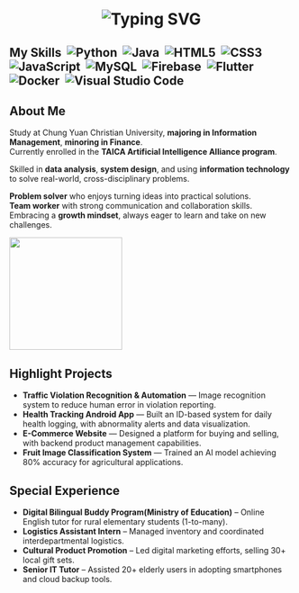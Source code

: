 <h1 align="center">
  <img src="https://readme-typing-svg.vercel.app/?font=Fira+Code&size=20&pause=1000&color=4FC3F7&width=700&lines=Hey+,+this+is+Hailey+Chou+!+Welcome+to+my+place+!" alt="Typing SVG" />
</h1>


## My Skills &nbsp;![Python](https://img.shields.io/badge/Python-3776AB?style=flat-square&logo=python&logoColor=white) &nbsp;![Java](https://img.shields.io/badge/Java-007396?style=flat-square&logo=java&logoColor=white) &nbsp;![HTML5](https://img.shields.io/badge/HTML5-E34F26?style=flat-square&logo=html5&logoColor=white) &nbsp;![CSS3](https://img.shields.io/badge/CSS3-1572B6?style=flat-square&logo=css3&logoColor=white) &nbsp;![JavaScript](https://img.shields.io/badge/JavaScript-F7DF1E?style=flat-square&logo=javascript&logoColor=black) &nbsp;![MySQL](https://img.shields.io/badge/MySQL-4479A1?style=flat-square&logo=mysql&logoColor=white) &nbsp;![Firebase](https://img.shields.io/badge/Firebase-FFCA28?style=flat-square&logo=firebase&logoColor=black) &nbsp;![Flutter](https://img.shields.io/badge/Flutter-02569B?style=flat-square&logo=flutter&logoColor=white) &nbsp;![Docker](https://img.shields.io/badge/Docker-2496ED?style=flat-square&logo=docker&logoColor=white) &nbsp;![Visual Studio Code](https://img.shields.io/badge/VS_Code-007ACC?style=flat-square&logo=visualstudiocode&logoColor=white)
## About Me
Study at Chung Yuan Christian University, **majoring in Information Management**, **minoring in Finance**.  
Currently enrolled in the **TAICA Artificial Intelligence Alliance program**.

Skilled in **data analysis**, **system design**, and using **information technology** to solve real-world, cross-disciplinary problems.

**Problem solver** who enjoys turning ideas into practical solutions.  
**Team worker** with strong communication and collaboration skills.  
Embracing a **growth mindset**, always eager to learn and take on new challenges.

<img src="https://media.giphy.com/media/JIX9t2j0ZTN9S/giphy.gif" width="200"/>


##  Highlight Projects
-  **Traffic Violation Recognition & Automation** — Image recognition system to reduce human error in violation reporting.
-  **Health Tracking Android App** — Built an ID-based system for daily health logging, with abnormality alerts and data visualization. 
-  **E-Commerce Website** —  Designed a platform for buying and selling, with backend product management capabilities.
-  **Fruit Image Classification System** — Trained an AI model achieving 80% accuracy for agricultural applications.

## Special Experience 
-  **Digital Bilingual Buddy Program(Ministry of Education)** – Online English tutor for rural elementary students (1-to-many). 
-  **Logistics Assistant Intern** – Managed inventory and coordinated interdepartmental logistics. 
-  **Cultural Product Promotion** – Led digital marketing efforts, selling 30+ local gift sets. 
-  **Senior IT Tutor** – Assisted 20+ elderly users in adopting smartphones and cloud backup tools.





